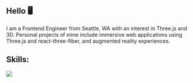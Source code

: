 
## Hello 🖥
I am a Frontend Engineer from Seattle, WA with an interest in Three.js and 3D. Personal projects of mine include immersive web applications using Three.js and react-three-fiber, and augmented reality experiences. 

  ## Skills:


  <a href="https://skillicons.dev">
    <img src="https://skillicons.dev/icons?i=ts,js,react,nextjs,threejs,blender,vercel,webpack,git,html,sass,css"/>
  </a>


